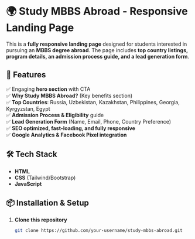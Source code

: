 # 🌍 Study MBBS Abroad - Responsive Landing Page

This is a **fully responsive landing page** designed for students interested in pursuing an **MBBS degree abroad**. The page includes **top country listings, program details, an admission process guide, and a lead generation form**.

## 🚀 Features
✅ Engaging **hero section** with CTA  
✅ **Why Study MBBS Abroad?** (Key benefits section)  
✅ **Top Countries**: Russia, Uzbekistan, Kazakhstan, Philippines, Georgia, Kyrgyzstan, Egypt  
✅ **Admission Process & Eligibility** guide  
✅ **Lead Generation Form** (Name, Email, Phone, Country Preference)  
✅ **SEO optimized, fast-loading, and fully responsive**  
✅ **Google Analytics & Facebook Pixel integration**  

## 🛠️ Tech Stack
- **HTML**  
- **CSS** (Tailwind/Bootstrap)  
- **JavaScript**  

## 📦 Installation & Setup
1. **Clone this repository**  
   ```bash
   git clone https://github.com/your-username/study-mbbs-abroad.git
